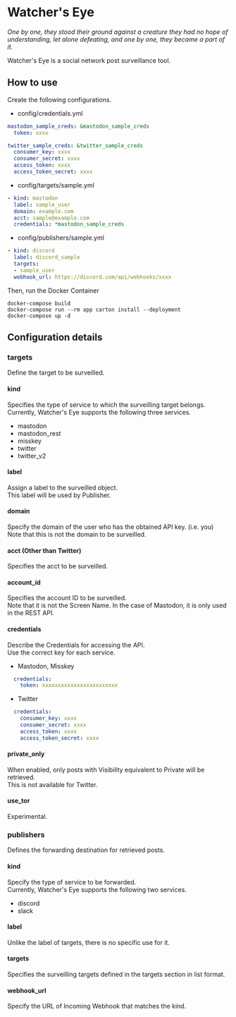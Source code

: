 # Watcher's Eye

_One by one, they stood their ground against a creature they had no hope of understanding, let alone defeating, and one by one, they became a part of it._

Watcher's Eye is a social network post surveillance tool.

## How to use

Create the following configurations.

- config/credentials.yml

```yaml
mastodon_sample_creds: &mastodon_sample_creds
  token: xxxx

twitter_sample_creds: &twitter_sample_creds
  consumer_key: xxxx
  consumer_secret: xxxx
  access_token: xxxx
  access_token_secret: xxxx
```

- config/targets/sample.yml

```yaml
- kind: mastodon
  label: sample_user
  domain: example.com
  acct: sample@example.com
  credentials: *mastodon_sample_creds
```

- config/publishers/sample.yml

```yaml
- kind: discord
  label: discord_sample
  targets:
  - sample_user
  webhook_url: https://discord.com/api/webhooks/xxxx
```

Then, run the Docker Container

```
docker-compose build
docker-compose run --rm app carton install --deployment
docker-compose up -d
```

## Configuration details

### targets

Define the target to be surveilled.

#### kind

Specifies the type of service to which the surveilling target belongs.  
Currently, Watcher's Eye supports the following three services.

- mastodon
- mastodon_rest
- misskey
- twitter
- twitter_v2

#### label

Assign a label to the surveilled object.  
This label will be used by Publisher.

#### domain

Specify the domain of the user who has the obtained API key. (i.e. you)  
Note that this is not the domain to be surveilled.

#### acct (Other than Twitter)

Specifies the acct to be surveilled.

#### account_id

Specifies the account ID to be surveilled.  
Note that it is not the Screen Name.
In the case of Mastodon, it is only used in the REST API.

#### credentials

Describe the Credentials for accessing the API.  
Use the correct key for each service.

- Mastodon, Misskey

```yaml
  credentials:
    token: xxxxxxxxxxxxxxxxxxxxxxxx
```

- Twitter

```yaml
  credentials:
    consumer_key: xxxx
    consumer_secret: xxxx
    access_token: xxxx
    access_token_secret: xxxx
```

#### private_only

When enabled, only posts with Visibility equivalent to Private will be retrieved.  
This is not available for Twitter.

#### use_tor

Experimental.

### publishers

Defines the forwarding destination for retrieved posts.

#### kind

Specify the type of service to be forwarded.  
Currently, Watcher's Eye supports the following two services.

- discord
- slack

#### label

Unlike the label of targets, there is no specific use for it.

#### targets

Specifies the surveilling targets defined in the targets section in list format.

#### webhook_url

Specify the URL of Incoming Webhook that matches the kind.

